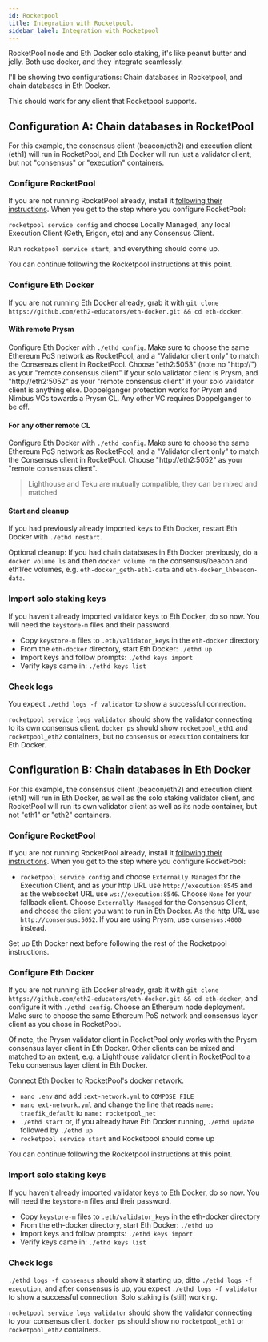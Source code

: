 ```yaml
---
id: Rocketpool
title: Integration with Rocketpool.
sidebar_label: Integration with Rocketpool
---
```


RocketPool node and Eth Docker solo staking, it's like peanut butter and jelly. Both use docker, and they integrate seamlessly.

I'll be showing two configurations: Chain databases in Rocketpool, and chain databases in Eth Docker.

This should work for any client that Rocketpool supports.

## Configuration A: Chain databases in RocketPool

For this example, the consensus client (beacon/eth2) and execution client (eth1) will run in RocketPool, and Eth Docker will run just a validator client, but not "consensus" or "execution" containers.

### Configure RocketPool

If you are not running RocketPool already, install it [following their instructions](https://docs.rocketpool.net/guides/node/docker.html). When you get to the step where you configure RocketPool:

`rocketpool service config` and choose Locally Managed, any local Execution Client (Geth, Erigon, etc) and any Consensus Client.

Run `rocketpool service start`, and everything should come up. 

You can continue following the Rocketpool instructions at this point.

### Configure Eth Docker

If you are not running Eth Docker already, grab it with `git clone https://github.com/eth2-educators/eth-docker.git && cd eth-docker`.

#### With remote Prysm

Configure Eth Docker with `./ethd config`. Make sure to choose the same Ethereum PoS network as RocketPool, and a "Validator client only" to match the Consensus client in RocketPool. Choose "eth2:5053" (note no "http://") as your "remote consensus client" if your solo validator client is Prysm, and "http://eth2:5052" as your "remote consensus client" if your solo validator client is anything else. Doppelganger protection works for Prysm and Nimbus VCs towards a Prysm CL. Any other VC requires Doppelganger to be off.

#### For any other remote CL

Configure Eth Docker with `./ethd config`. Make sure to choose the same Ethereum PoS network as RocketPool, and a "Validator client only" to match the Consensus client in RocketPool. Choose "http://eth2:5052" as your "remote consensus client".

> Lighthouse and Teku are mutually compatible, they can be mixed and matched

#### Start and cleanup

If you had previously already imported keys to Eth Docker, restart Eth Docker with `./ethd restart`.

Optional cleanup: If you had chain databases in Eth Docker previously, do a `docker volume ls` and then `docker volume rm` the consensus/beacon and eth1/ec volumes, e.g. `eth-docker_geth-eth1-data` and `eth-docker_lhbeacon-data`.

### Import solo staking keys

If you haven't already imported validator keys to Eth Docker, do so now. You will need the `keystore-m` files and their
password.

- Copy `keystore-m` files to `.eth/validator_keys` in the `eth-docker` directory
- From the `eth-docker` directory, start Eth Docker: `./ethd up`
- Import keys and follow prompts: `./ethd keys import`
- Verify keys came in: `./ethd keys list`

### Check logs

You expect `./ethd logs -f validator` to show a successful connection. 

`rocketpool service logs validator` should show the validator connecting to its own consensus client.
`docker ps` should show `rocketpool_eth1` and `rocketpool_eth2` containers, but no `consensus` or `execution` containers for Eth Docker.

## Configuration B: Chain databases in Eth Docker

For this example, the consensus client (beacon/eth2) and execution client (eth1) will run in Eth Docker, as well as the solo staking validator client, and RocketPool will run its own validator client as well as its node container, but not "eth1" or "eth2" containers.

### Configure RocketPool

If you are not running RocketPool already, install it [following their instructions](https://docs.rocketpool.net/guides/node/docker.html). When you get to the step where you configure RocketPool:

- `rocketpool service config` and choose `Externally Managed` for the Execution Client, and as your http URL use `http://execution:8545` and as the websocket URL use `ws://execution:8546`. Choose `None` for your fallback client. Choose `Externally Managed` for the Consensus Client, and choose the client you want to run in Eth Docker. As the http URL use `http://consensus:5052`. If you are using Prysm, use `consensus:4000` instead.

Set up Eth Docker next before following the rest of the Rocketpool instructions.

### Configure Eth Docker

If you are not running Eth Docker already, grab it with `git clone https://github.com/eth2-educators/eth-docker.git && cd eth-docker`, and configure it with `./ethd config`. Choose an Ethereum node deployment. Make sure to choose the same Ethereum PoS network and consensus layer client as you chose in RocketPool.

Of note, the Prysm validator client in RocketPool only works with the Prysm consensus layer client in Eth Docker. Other clients can be mixed and matched to an extent, e.g. a Lighthouse validator client in RocketPool to a Teku consensus layer client in Eth Docker.

Connect Eth Docker to RocketPool's docker network.

- `nano .env` and add `:ext-network.yml` to `COMPOSE_FILE`
- `nano ext-network.yml` and change the line that reads `name: traefik_default` to `name: rocketpool_net`
- `./ethd start` or, if you already have Eth Docker running, `./ethd update` followed by `./ethd up`
- `rocketpool service start` and Rocketpool should come up

You can continue following the Rocketpool instructions at this point.

### Import solo staking keys

If you haven't already imported validator keys to Eth Docker, do so now. You will need the `keystore-m` files and their
password.

- Copy `keystore-m` files to `.eth/validator_keys` in the eth-docker directory
- From the eth-docker directory, start Eth Docker: `./ethd up`
- Import keys and follow prompts: `./ethd keys import`
- Verify keys came in: `./ethd keys list`

### Check logs

`./ethd logs -f consensus` should show it starting up, ditto `./ethd logs -f execution`, and after consensus is up, you expect
`./ethd logs -f validator` to show a successful connection. Solo staking is (still) working.

`rocketpool service logs validator` should show the validator connecting to your consensus client.
`docker ps` should show no `rocketpool_eth1` or `rocketpool_eth2` containers.
